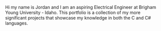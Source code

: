 Hi my name is Jordan and I am an aspiring Electrical Engineer at Brigham Young University - Idaho.
This portfolio is a collection of my more significant projects that showcase my knowledge in both
the C and C# languages. 
